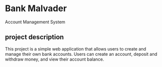 # Bank Malvader

Account Management System

## project description

This project is a simple web application that allows users to create and manage their own bank accounts. Users can create an account, deposit and withdraw money, and view their account balance.
